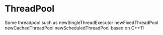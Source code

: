 # ThreadPool
Some threadpool such as newSingleThreadExecutor newFixedThreadPool newCachedThreadPool newScheduledThreadPool based on C++11
